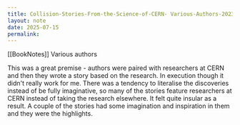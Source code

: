 ```yaml
---
title: Collision-Stories-From-the-Science-of-CERN- Various-Authors-2023
layout: note
date: 2025-07-15
permalink:
---
```

[[BookNotes]] Various authors
  
This was a great premise - authors were paired with researchers at CERN and then they wrote a story based on the research. In execution though it didn't really work for me. There was a tendency to literalise the discoveries instead of be fully imaginative, so many of the stories feature researchers at CERN instead of taking the research elsewhere. It felt quite insular as a result. A couple of the stories had some imagination and inspiration in them and they were the highlights.  